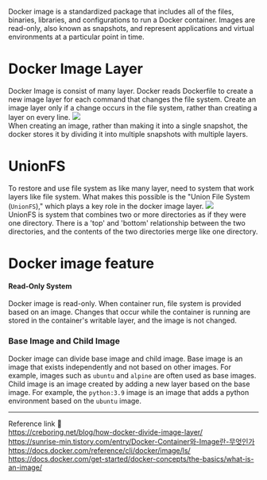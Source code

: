 Docker image is a standardized package that includes all of the files, binaries, libraries, and configurations to run a Docker container. Images are read-only, also known as snapshots, and represent applications and virtual environments at a particular point in time.
# Docker Image Layer
Docker Image is consist of many layer. Docker reads Dockerfile to create a new image layer for each command that changes the file system. Create an image layer only if a change occurs in the file system, rather than creating a layer on every line.
![](https://creboring.net/assets/img/posts/2023-05-29/container-filesystem.jpg)          
When creating an image, rather than making it into a single snapshot, the docker stores it by dividing it into multiple snapshots with multiple layers. 
# UnionFS
To restore and use file system as like many layer, need to system that work layers like file system. What makes this possible is the "Union File System (`UnionFS`)," which plays a key role in the docker image layer. 
![](https://creboring.net/assets/img/posts/2023-05-29/ufstree.jpg)            
UnionFS is system that combines two or more directories as if they were one directory. There is a 'top' and 'bottom' relationship between the two directories, and the contents of the two directories merge like one directory.
# Docker image feature
#### Read-Only System
Docker image is read-only. When container run, file system is provided based on an image. Changes that occur while the container is running are stored in the container's writable layer, and the image is not changed.
### Base Image and Child Image
Docker image can divide base image and child image. Base image is an image that exists independently and not based on other images. For example, images such as `ubuntu` and `alpine` are often used as base images. Child image is an image created by adding a new layer based on the base image. For example, the `python:3.9` image is an image that adds a python environment based on the `ubuntu` image.

---
Reference link 🙂    
https://creboring.net/blog/how-docker-divide-image-layer/       
https://sunrise-min.tistory.com/entry/Docker-Container와-Image란-무엇인가           
https://docs.docker.com/reference/cli/docker/image/ls/             
https://docs.docker.com/get-started/docker-concepts/the-basics/what-is-an-image/ 